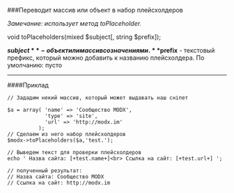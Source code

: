 ###Переводит массив или объект в набор плейсхолдеров

*Замечание: использует метод toPlaceholder.*

void toPlaceholders(mixed $subject[, string $prefix]);

**$subject** - объект или массив со значениями.
**$prefix** - текстовый префикс, который можно добавить к названию плейсхолдера.
По умолчанию: пусто

***

####Приклад

	// Зададим некий массив, который может выдавать наш сніпет 
	
	$a = array( 'name' => 'Сообщество MODX', 
				'type' => 'site', 
				'url' => 'http://modx.im' 
			  ); 
	// Сделаем из него набор плейсхолдеров 
	$modx->toPlaceholders($a,'test.'); 
	
	// Выведем текст для проверки плейсхолдеров 
	echo ' Назва сайта: [+test.name+]<br> Ссылка на сайт: [+test.url+] '; 
	
	// полученный результат: 
	// Назва сайта: Сообщество MODX 
	// Ссылка на сайт: http://modx.im